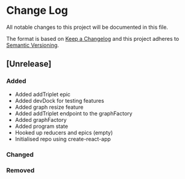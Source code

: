 # Change Log

All notable changes to this project will be documented in this file.

The format is based on [Keep a Changelog](http://keepachangelog.com/)
and this project adheres to [Semantic Versioning](http://semver.org/).

## [Unrelease]

### Added
 - Added addTriplet epic
 - Added devDock for testing features
 - Added graph resize feature
 - Added addTriplet endpoint to the graphFactory
 - Added graphFactory
 - Added program state
 - Hooked up reducers and epics (empty)
 - Initialised repo using create-react-app

### Changed

### Removed